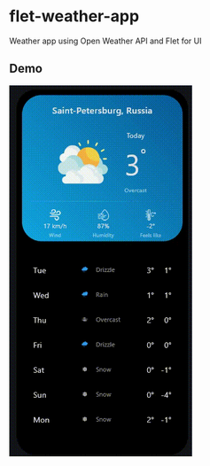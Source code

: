 # flet-weather-app
Weather app using Open Weather API and Flet for UI

## Demo
![weather-app demo](./docs/demo.gif)